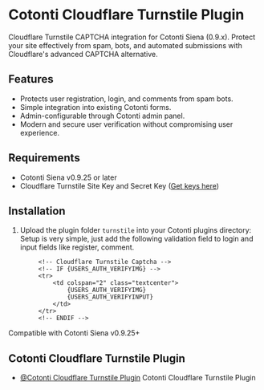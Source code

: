 # Cotonti Cloudflare Turnstile Plugin

Cloudflare Turnstile CAPTCHA integration for Cotonti Siena (0.9.x). Protect your site effectively from spam, bots, and automated submissions with Cloudflare's advanced CAPTCHA alternative.

##  Features
- Protects user registration, login, and comments from spam bots.
- Simple integration into existing Cotonti forms.
- Admin-configurable through Cotonti admin panel.
- Modern and secure user verification without compromising user experience.

##  Requirements
- Cotonti Siena v0.9.25 or later
- Cloudflare Turnstile Site Key and Secret Key ([Get keys here](https://dash.cloudflare.com))

##  Installation
1. Upload the plugin folder `turnstile` into your Cotonti plugins directory:
Setup is very simple, just add the following validation field to login and input fields like register, comment.

            <!-- Cloudflare Turnstile Captcha -->
            <!-- IF {USERS_AUTH_VERIFYIMG} -->
            <tr>
                <td colspan="2" class="textcenter">
                    {USERS_AUTH_VERIFYIMG}
                    {USERS_AUTH_VERIFYINPUT}
                </td>
            </tr>
            <!-- ENDIF -->


Compatible with Cotonti Siena v0.9.25+

## Cotonti Cloudflare Turnstile Plugin

- [@Cotonti Cloudflare Turnstile Plugin](https://rootali.net/cloudflare-turnstile-plugin-for-cotonti-siena.slw) Cotonti Cloudflare Turnstile Plugin

  


